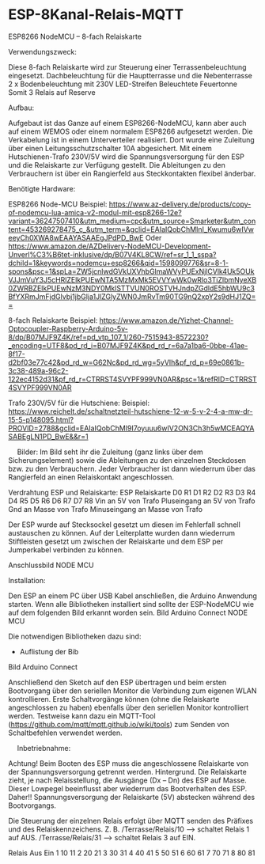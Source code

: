 # ESP-8Kanal-Relais-MQTT
ESP8266 NodeMCU – 8-fach Relaiskarte

Verwendungszweck: 

Diese 8-fach Relaiskarte wird zur Steuerung einer Terrassenbeleuchtung eingesetzt.
Dachbeleuchtung für die Hauptterrasse und die Nebenterrasse
2 x Bodenbeleuchtung mit 230V LED-Streifen 
Beleuchtete Feuertonne
Somit 3 Relais auf Reserve

Aufbau:

Aufgebaut ist das Ganze auf einem ESP8266-NodeMCU, kann aber auch auf einem WEMOS oder einem normalem ESP8266 aufgesetzt werden.
Die Verkabelung ist in einem Unterverteiler realisiert. Dort wurde eine Zuleitung über einen Leitungsschutzschalter 10A abgesichert. Mit einem Hutschienen-Trafo 230V/5V wird die Spannungsversorgung für den ESP und die Relaiskarte zur Verfügung gestellt. Die Ableitungen zu den Verbrauchern ist über ein Rangierfeld aus Steckkontakten flexibel änderbar.

Benötigte Hardware:

ESP8266 Node-MCU 
Beispiel: https://www.az-delivery.de/products/copy-of-nodemcu-lua-amica-v2-modul-mit-esp8266-12e?variant=36247507410&utm_medium=cpc&utm_source=Smarketer&utm_content=453269278475_c_&utm_term=&gclid=EAIaIQobChMInI_Kwumu6wIVweeyCh0XWA8wEAAYASAAEgJPdPD_BwE
Oder 
https://www.amazon.de/AZDelivery-NodeMCU-Development-Unverl%C3%B6tet-inklusive/dp/B07V4KL8CW/ref=sr_1_1_sspa?dchild=1&keywords=nodemcu+esp8266&qid=1598099776&sr=8-1-spons&psc=1&spLa=ZW5jcnlwdGVkUXVhbGlmaWVyPUExNjlCVlk4Uk5OUkVJJmVuY3J5cHRlZElkPUEwNTA5MzMxMk5EVVYwWk0wRlo3TiZlbmNyeXB0ZWRBZElkPUEwNzM3NDY0MklSTTVUN0ROSTVHJndpZGdldE5hbWU9c3BfYXRmJmFjdGlvbj1jbGlja1JlZGlyZWN0JmRvTm90TG9nQ2xpY2s9dHJ1ZQ==

8-fach Relaiskarte 
Beispiel: https://www.amazon.de/Yizhet-Channel-Optocoupler-Raspberry-Arduino-5v-8/dp/B07MJF9Z4K/ref=pd_vtp_107_1/260-7515943-8572230?_encoding=UTF8&pd_rd_i=B07MJF9Z4K&pd_rd_r=6a7a1ba6-0bbe-41ae-8f17-d2bf03e77c42&pd_rd_w=G62Nc&pd_rd_wg=5yVIh&pf_rd_p=69e0861b-3c38-489a-96c2-122ec4152d31&pf_rd_r=CTRRST4SVYPF999VN0AR&psc=1&refRID=CTRRST4SVYPF999VN0AR

Trafo 230V/5V für die Hutschiene:
Beispiel: https://www.reichelt.de/schaltnetzteil-hutschiene-12-w-5-v-2-4-a-mw-dr-15-5-p148095.html?PROVID=2788&gclid=EAIaIQobChMI9I7oyuuu6wIV2ON3Ch3h5wMCEAQYASABEgLN1PD_BwE&&r=1


 
Bilder:
Im Bild seht ihr die Zuleitung (ganz links über dem Sicherungselement) sowie die Ableitungen zu den einzelnen Steckdosen bzw. zu den Verbrauchern. 
Jeder Verbraucher ist dann wiederrum über das Rangierfeld an einen Relaiskontakt angeschlossen.



Verdrahtung ESP und Relaiskarte:
ESP			Relaiskarte
D0			R1
D1			R2
D2			R3
D3			R4
D4			R5
D5			R6
D6			R7
D7			R8
Vin an 5V von Trafo	Pluseingang an 5V von Trafo
Gnd an Masse von Trafo	Minuseingang an Masse von Trafo


Der ESP wurde auf Stecksockel gesetzt um diesen im Fehlerfall schnell austauschen zu können. Auf der Leiterplatte wurden dann wiederrum Stiftleisten gesetzt um zwischen der Relaiskarte und dem ESP per Jumperkabel verbinden zu können.

Anschlussbild NODE MCU
 


Installation:

Den ESP an einem PC über USB Kabel anschließen, die Arduino Anwendung starten.
Wenn alle Bibliotheken installiert sind sollte der ESP-NodeMCU wie auf dem folgenden Bild erkannt worden sein.
Bild Arduino Connect NODE MCU

Die notwendigen Bibliotheken dazu sind:
-	Auflistung der Bib

Bild Arduino Connect

Anschließend den Sketch auf den ESP übertragen und beim ersten Bootvorgang über den seriellen Monitor die Verbindung zum eigenen WLAN kontrollieren. Erste Schaltvorgänge können (ohne die Relaiskarte angeschlossen zu haben) ebenfalls über den seriellen Monitor kontrolliert werden. Testweise kann dazu ein MQTT-Tool (https://github.com/mqtt/mqtt.github.io/wiki/tools) zum Senden von Schaltbefehlen verwendet werden.

 
Inbetriebnahme:

Achtung! Beim Booten des ESP muss die angeschlossene Relaiskarte von der Spannungsversorgung getrennt werden. 
Hintergrund. Die Relaiskarte zieht, je nach Relaisstellung, die Ausgänge (Dx – Dn) des ESP auf Masse. Dieser Lowpegel beeinflusst aber wiederrum das Bootverhalten des ESP. Daher!! Spannungsversorgung der Relaiskarte (5V) abstecken während des Bootvorgangs.

Die Steuerung der einzelnen Relais erfolgt über MQTT senden des Präfixes und des Relaiskennzeichens. 
Z. B. 	/Terrasse/Relais/10 --> schaltet Relais 1 auf AUS.
	/Terrasse/Relais/31 --> schaltet Relais 3 auf EIN.


Relais	Aus	Ein
1	10	11
2	20	21
3	30	31
4	40	41
5	50	51
6	60	61
7	70	71
8	80	81



